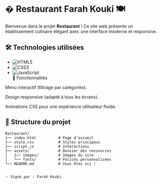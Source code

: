 # � Restaurant Farah Kouki 🍽️  

Bienvenue dans le projet **Restaurant** ! Ce site web présente un établissement culinaire élégant avec une interface moderne et responsive.  

## 🛠️ Technologies utilisées  
- ![HTML5](https://img.shields.io/badge/-HTML5-E34F26?logo=html5&logoColor=white)  
- ![CSS3](https://img.shields.io/badge/-CSS3-1572B6?logo=css3&logoColor=white)  
- ![JavaScript](https://img.shields.io/badge/-JavaScript-F7DF1E?logo=javascript&logoColor=black)  
🌟 Fonctionnalités

Menu interactif (filtrage par catégories).

Design responsive (adapté à tous les écrans).

Animations CSS pour une expérience utilisateur fluide.

## 📂 Structure du projet  
```plaintext
Restaurant/  
├── index.html          # Page d'accueil  
├── style.css           # Styles principaux  
├── script.js           # Interactions  
├── assets/             # Dossier des ressources  
│   ├── images/         # Images du site  
│   └── fonts/          # Polices personnalisées  
└── README.md           # Vous êtes ici ! 


✨ Signé par : Farah Kouki
